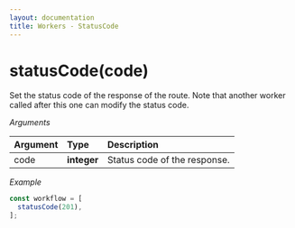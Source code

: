 ```yaml
---
layout: documentation
title: Workers - StatusCode
---
```


# statusCode(code)

Set the status code of the response of the route.
Note that another worker called after this one can modify the status code.

_Arguments_

| Argument | Type        | Description                  |
| :------- | :---------- | :--------------------------- |
| code     | **integer** | Status code of the response. |

_Example_

```js
const workflow = [
  statusCode(201),
];
```
